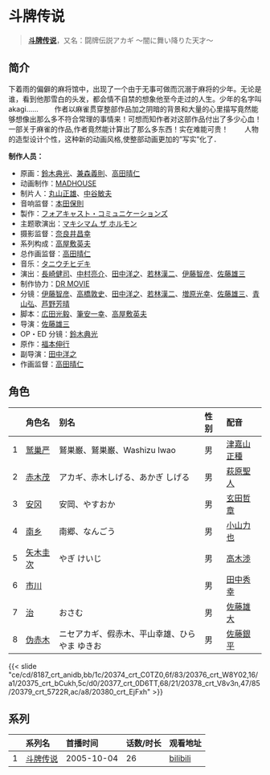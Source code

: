 # 斗牌传说


> <u>**[斗牌传说](https://bgm.tv/subject/2059)**</u>，又名：闘牌伝説アカギ 〜闇に舞い降りた天才〜

## 简介

下着雨的偏僻的麻将馆中，出现了一个由于无事可做而沉溺于麻将的少年。无论是谁，看到他那雪白的头发，都会情不自禁的想象他至今走过的人生。少年的名字叫akagi……
　　作者以麻雀贯穿整部作品加之阴暗的背景和大量的心里描写竟然能够想像出那么多不符合常理的事情来！可想而知作者对这部作品付出了多少心血！一部关于麻雀的作品,作者竟然能计算出了那么多东西！实在难能可贵！
　　人物的造型设计个性，这种新的动画风格,使整部动画更加的”写实”化了．

**制作人员：**
- 原画：[鈴木典光](https://bgm.tv/person/11528)、[兼森義則](https://bgm.tv/person/753)、[高田晴仁](https://bgm.tv/person/3494)
- 动画制作：[MADHOUSE](https://bgm.tv/person/603)
- 制片人：[丸山正雄](https://bgm.tv/person/914)、[中谷敏夫](https://bgm.tv/person/51697)
- 音响监督：[本田保則](https://bgm.tv/person/215)
- 製作：[フォアキャスト・コミュニケーションズ](https://bgm.tv/person/51740)
- 主题歌演出：[マキシマム ザ ホルモン](https://bgm.tv/person/48078)
- 摄影监督：[奈良井昌幸](https://bgm.tv/person/29685)
- 系列构成：[高屋敷英夫](https://bgm.tv/person/744)
- 总作画监督：[高田晴仁](https://bgm.tv/person/3494)
- 音乐：[タニウチヒデキ](https://bgm.tv/person/1906)
- 演出：[長崎健司](https://bgm.tv/person/6859)、[中村亮介](https://bgm.tv/person/3626)、[田中洋之](https://bgm.tv/person/3327)、[若林漢二](https://bgm.tv/person/12598)、[伊藤智彦](https://bgm.tv/person/3213)、[佐藤雄三](https://bgm.tv/person/780)
- 制作协力：[DR MOVIE](https://bgm.tv/person/11389)
- 分镜：[伊藤智彦](https://bgm.tv/person/3213)、[高橋敦史](https://bgm.tv/person/3679)、[田中洋之](https://bgm.tv/person/3327)、[若林漢二](https://bgm.tv/person/12598)、[増原光幸](https://bgm.tv/person/3572)、[佐藤雄三](https://bgm.tv/person/780)、[青山弘](https://bgm.tv/person/2681)、[芦野芳晴](https://bgm.tv/person/1732)
- 脚本：[広田光毅](https://bgm.tv/person/12061)、[筆安一幸](https://bgm.tv/person/3358)、[高屋敷英夫](https://bgm.tv/person/744)
- 导演：[佐藤雄三](https://bgm.tv/person/780)
- OP・ED 分镜：[鈴木典光](https://bgm.tv/person/11528)
- 原作：[福本伸行](https://bgm.tv/person/2921)
- 副导演：[田中洋之](https://bgm.tv/person/3327)
- 作画监督：[高田晴仁](https://bgm.tv/person/3494)

## 角色

|     |   角色名   |   别名  | 性别 |  配音  |
|:--- |:------  |:----      |:---  |:--   |
| 1 | [鹫巢严](https://bgm.tv/character/8187) | 鷲巣巌、鷲巣巌、Washizu Iwao | 男 | [津嘉山正種](https://bgm.tv/person/4549) |
| 2 | [赤木茂](https://bgm.tv/character/20374) | アカギ、赤木しげる、あかぎ しげる | 男 | [萩原聖人](https://bgm.tv/person/4955) |
| 3 | [安冈](https://bgm.tv/character/20376) | 安岡、やすおか | 男 | [玄田哲章](https://bgm.tv/person/3855) |
| 4 | [南乡](https://bgm.tv/character/20375) | 南郷、なんごう | 男 | [小山力也](https://bgm.tv/person/4130) |
| 5 | [矢木圭次](https://bgm.tv/character/20377) | やぎ けいじ | 男 | [高木渉](https://bgm.tv/person/3986) |
| 6 | [市川](https://bgm.tv/character/20378) |  | 男 | [田中秀幸](https://bgm.tv/person/1057) |
| 7 | [治](https://bgm.tv/character/20379) | おさむ | 男 | [佐藤雄大](https://bgm.tv/person/4879) |
| 8 | [伪赤木](https://bgm.tv/character/20380) | ニセアカギ、假赤木、平山幸雄、ひらやま ゆきお | 男 | [佐藤銀平](https://bgm.tv/person/6230) |

{{< slide "ce/cd/8187_crt_anidb,bb/1c/20374_crt_C0TZ0,6f/83/20376_crt_W8Y02,16/a1/20375_crt_bCukh,5c/d0/20377_crt_0D6TT,68/21/20378_crt_V8v3n,47/85/20379_crt_5722R,ac/a8/20380_crt_EjFxh" >}}

## 系列

|     |   系列名   |   首播时间  | 话数/时长  | 观看地址 |
|:---  |:------    |:----      |:---       |:---  |
| 1 |[斗牌传说](https://bgm.tv/subject/2059)| 2005-10-04 | 26 | [bilibili](https://www.bilibili.com/bangumi/play/ss1776)  |




